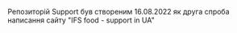 Репозиторій Support був створеним 16.08.2022 як друга спроба написання сайту "IFS food - support in UA"